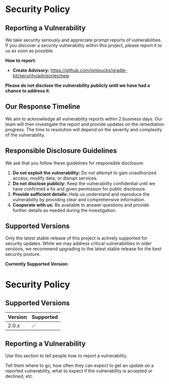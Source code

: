 # Security Policy

## Reporting a Vulnerability

We take security seriously and appreciate prompt reports of vulnerabilities. If you discover a security vulnerability within this project, please report it to us as soon as possible.

**How to report:**

*   **Create Advisory:** https://github.com/jonloucks/gradle-kit/security/advisories/new

**Please do not disclose the vulnerability publicly until we have had a chance to address it.**

## Our Response Timeline

We aim to acknowledge all vulnerability reports within 2 business days. Our team will then investigate the report and provide updates on the remediation progress. The time to resolution will depend on the severity and complexity of the vulnerability.

## Responsible Disclosure Guidelines

We ask that you follow these guidelines for responsible disclosure:

1.  **Do not exploit the vulnerability:** Do not attempt to gain unauthorized access, modify data, or disrupt services.
2.  **Do not disclose publicly:** Keep the vulnerability confidential until we have confirmed a fix and given permission for public disclosure.
3.  **Provide sufficient details:** Help us understand and reproduce the vulnerability by providing clear and comprehensive information.
4.  **Cooperate with us:** Be available to answer questions and provide further details as needed during the investigation.

## Supported Versions

Only the latest stable release of this project is actively supported for security updates. While we may address critical vulnerabilities in older versions, we recommend upgrading to the latest stable release for the best security posture.

**Currently Supported Version:**

# Security Policy

## Supported Versions
| Version | Supported          |
| ------- | ------------------ |
| 2.0.x   | :white_check_mark: |

## Reporting a Vulnerability

Use this section to tell people how to report a vulnerability.

Tell them where to go, how often they can expect to get an update on a
reported vulnerability, what to expect if the vulnerability is accepted or
declined, etc.
